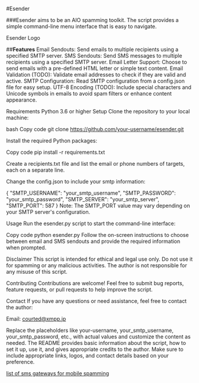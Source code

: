 #Esender

###Esender aims to be an AIO spamming toolkit. The script provides a simple command-line menu interface that is easy to navigate.

Esender Logo

##**Features**
Email Sendouts: Send emails to multiple recipients using a specified SMTP server.
SMS Sendouts: Send SMS messages to multiple recipients using a specified SMTP server.
Email Letter Support: Choose to send emails with a pre-defined HTML letter or simple text content.
Email Validation (TODO): Validate email addresses to check if they are valid and active.
SMTP Configuration: Read SMTP configuration from a config.json file for easy setup.
UTF-8 Encoding (TODO): Include special characters and Unicode symbols in emails to avoid spam filters or enhance content appearance.

Requirements
Python 3.6 or higher
Setup
Clone the repository to your local machine:

bash
Copy code
git clone https://github.com/your-username/esender.git

Install the required Python packages:

Copy code
pip install -r requirements.txt

Create a recipients.txt file and list the email or phone numbers of targets, each on a separate line.

Change the config.json to include your smtp information:

{
    "SMTP_USERNAME": "your_smtp_username",
    "SMTP_PASSWORD": "your_smtp_password",
    "SMTP_SERVER": "your_smtp_server",
    "SMTP_PORT": 587
}
Note: The SMTP_PORT value may vary depending on your SMTP server's configuration.

Usage
Run the esender.py script to start the command-line interface:

Copy code
python esender.py
Follow the on-screen instructions to choose between email and SMS sendouts and provide the required information when prompted.

Disclaimer
This script is intended for ethical and legal use only. Do not use it for spamming or any malicious activities. The author is not responsible for any misuse of this script.

Contributing
Contributions are welcome! Feel free to submit bug reports, feature requests, or pull requests to help improve the script.

Contact
If you have any questions or need assistance, feel free to contact the author:

Email: courted@xmpp.jp


Replace the placeholders like your-username, your_smtp_username, your_smtp_password, etc., with actual values and customize the content as needed. The README provides basic information about the script, how to set it up, use it, and gives appropriate credits to the author. Make sure to include appropriate links, logos, and contact details based on your preference.

[list of sms gateways for mobile spamming](https://en.wikipedia.org/wiki/SMS_gateway)

